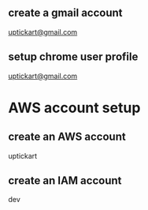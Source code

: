 ## create a gmail account

uptickart@gmail.com

## setup chrome user profile

uptickart@gmail.com

# AWS account setup

## create an AWS account

uptickart

## create an IAM account

dev
